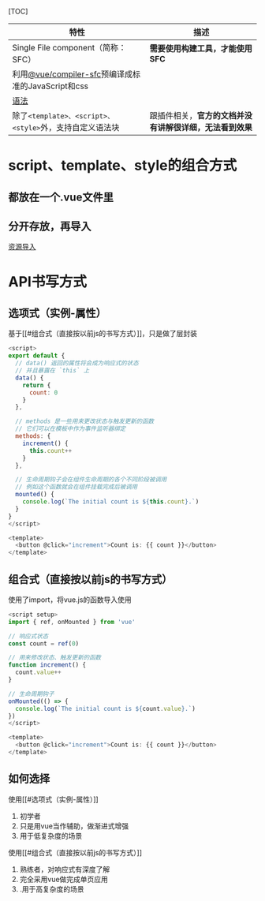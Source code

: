 [TOC]

| 特性                                                                                                                | 描述                              |
| ------------------------------------------------------------------------------------------------------------------- | --------------------------------- |
| Single File component（简称：SFC）                                                                                  | **需要使用构建工具，才能使用SFC** |
| 利用[@vue/compiler-sfc](https://github.com/vuejs/core/tree/main/packages/compiler-sfc)预编译成标准的JavaScript和css |                                   |
| [语法](https://cn.vuejs.org/api/sfc-spec.html)                                                                      |                                   |
| 除了`<template>、<script>、<style>`外，支持自定义语法块                                                                 | 跟插件相关，**官方的文档并没有讲解很详细，无法看到效果**                                   |


# script、template、style的组合方式

## 都放在一个.vue文件里

## 分开存放，再导入
[资源导入](https://cn.vuejs.org/api/sfc-spec.html#src-imports)



# API书写方式
## 选项式（实例-属性）
基于[[#组合式（直接按以前js的书写方式）]]，只是做了层封装

```js
<script>
export default {
  // data() 返回的属性将会成为响应式的状态
  // 并且暴露在 `this` 上
  data() {
    return {
      count: 0
    }
  },

  // methods 是一些用来更改状态与触发更新的函数
  // 它们可以在模板中作为事件监听器绑定
  methods: {
    increment() {
      this.count++
    }
  },

  // 生命周期钩子会在组件生命周期的各个不同阶段被调用
  // 例如这个函数就会在组件挂载完成后被调用
  mounted() {
    console.log(`The initial count is ${this.count}.`)
  }
}
</script>

<template>
  <button @click="increment">Count is: {{ count }}</button>
</template>
```

## 组合式（直接按以前js的书写方式）
使用了import，将vue.js的函数导入使用

```js
<script setup>
import { ref, onMounted } from 'vue'

// 响应式状态
const count = ref(0)

// 用来修改状态、触发更新的函数
function increment() {
  count.value++
}

// 生命周期钩子
onMounted(() => {
  console.log(`The initial count is ${count.value}.`)
})
</script>

<template>
  <button @click="increment">Count is: {{ count }}</button>
</template>
```

## 如何选择
使用[[#选项式（实例-属性）]]
1. 初学者
2. 只是用vue当作辅助，做渐进式增强
3. 用于低复杂度的场景

使用[[#组合式（直接按以前js的书写方式）]]
1. 熟练者，对响应式有深度了解
2. 完全采用vue做完成单页应用
3. .用于高复杂度的场景